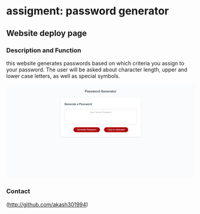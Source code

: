 # assigment: password generator



## Website deploy page


### Description and Function

this website generates passwords based on which criteria you assign to your password. The user will be asked about character length, upper and lower case letters, as well as special symbols.


![screenshot](./Develop/assets/images/password-generator-page.jpeg)

### Contact

(http://github.com/akash301994)

